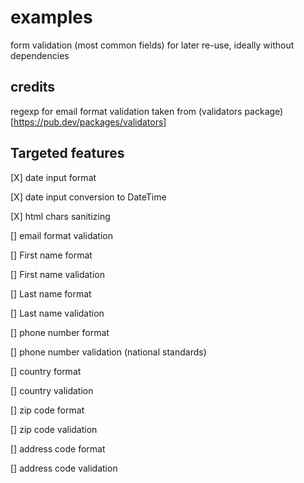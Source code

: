# examples

form validation (most common fields) for later re-use, ideally without dependencies

## credits
regexp for email format validation taken from (validators package)[https://pub.dev/packages/validators]

## Targeted features

[X] date input format

[X] date input conversion to DateTime

[X] html chars sanitizing

[] email format validation

[] First name format 

[] First name validation

[] Last name format
 
[] Last name validation

[] phone number format

[] phone number validation (national standards)

[] country format

[] country validation

[] zip code format

[] zip code validation

[] address code format

[] address code validation
